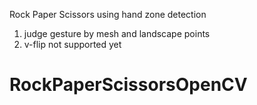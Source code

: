 Rock Paper Scissors using hand zone detection

1. judge gesture by mesh and landscape points
2. v-flip not supported yet 

# RockPaperScissorsOpenCV
